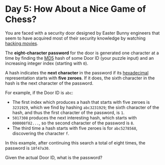 # Day 5: How About a Nice Game of Chess?
You are faced with a security door designed by Easter Bunny engineers that seem to have acquired most of their security 
knowledge by watching [hacking movies](https://en.wikipedia.org/wiki/Hackers_(film)).

The **eight-character password** for the door is generated one character at a time by finding the 
[MD5](https://en.wikipedia.org/wiki/MD5) hash of some Door ID (your puzzle input) and an increasing integer index 
(starting with `0`).

A hash indicates the **next character** in the password if its [hexadecimal](https://en.wikipedia.org/wiki/Hexadecimal) 
representation starts with **five zeroes**. If it does, the sixth character in the hash is the next character of the 
password.

For example, if the Door ID is `abc`:
* The first index which produces a hash that starts with five zeroes is `3231929`, which we find by hashing 
`abc3231929`; the sixth character of the hash, and thus the first character of the password, is `1`.
* `5017308` produces the next interesting hash, which starts with `000008f82...`, so the second character of the 
password is `8`.
* The third time a hash starts with five zeroes is for `abc5278568`, discovering the character `f`.

In this example, after continuing this search a total of eight times, the password is `18f47a30`.

Given the actual Door ID, what is the password?